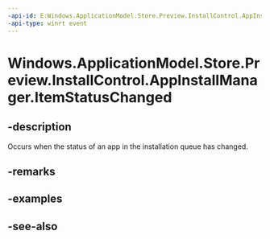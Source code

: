 ----api-id: E:Windows.ApplicationModel.Store.Preview.InstallControl.AppInstallManager.ItemStatusChanged
-api-type: winrt event
---<!-- Event syntaxpublic event Windows.Foundation.TypedEventHandler ItemStatusChanged<Windows.ApplicationModel.Store.Preview.InstallControl.AppInstallManager,  Windows.ApplicationModel.Store.Preview.InstallControl.AppInstallManagerItemEventArgs>--># Windows.ApplicationModel.Store.Preview.InstallControl.AppInstallManager.ItemStatusChanged## -descriptionOccurs when the status of an app in the installation queue has changed.## -remarks## -examples## -see-also